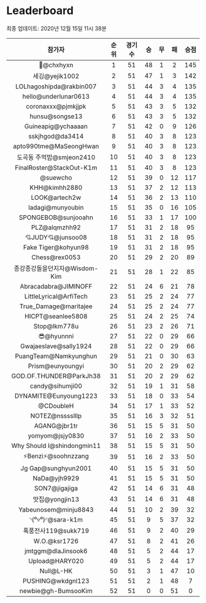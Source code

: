 # Leaderboard
최종 업데이트: 2020년 12월 15일 11시 38분




| 참가자 | 순위 | 경기수 | 승 | 무 | 패 | 승점 |
|:---:|:---:|:---:|:---:|:---:|:---:|:---:|
| 👑@chxhyxn | 1 | 51 | 48 | 1 | 2 | 145 |
| 세깅@yejik1002 | 2 | 51 | 47 | 1 | 3 | 142 |
| LOLhagoshipda@rakbin007 | 3 | 51 | 44 | 3 | 4 | 135 |
| hello@underlunar0613 | 4 | 51 | 44 | 3 | 4 | 135 |
| coronaxxx@pjmkjjpk | 5 | 51 | 43 | 3 | 5 | 132 |
| hunsu@songse13 | 6 | 51 | 43 | 3 | 5 | 132 |
| Guineapig@ychaaaan | 7 | 51 | 42 | 0 | 9 | 126 |
| sskjhgod@da3414 | 8 | 51 | 40 | 3 | 8 | 123 |
| apto990tme@MaSeongHwan | 9 | 51 | 40 | 3 | 8 | 123 |
| 도곡동 주먹밥@smjeon2410 | 10 | 51 | 40 | 3 | 8 | 123 |
| FinalRoster@StackOut-K1m | 11 | 51 | 40 | 3 | 8 | 123 |
| @suewcho | 12 | 51 | 39 | 0 | 12 | 117 |
| KHH@kimhh2880 | 13 | 51 | 37 | 2 | 12 | 113 |
| LOOK@artech2w | 14 | 51 | 36 | 2 | 13 | 110 |
| ladagi@munyoubin | 15 | 51 | 35 | 0 | 16 | 105 |
| SPONGEBOB@sunjooahn | 16 | 51 | 33 | 1 | 17 | 100 |
| PLZ@alqmzhh92 | 17 | 51 | 31 | 2 | 18 | 95 |
| 💘JUDY💘@junsoo08 | 18 | 51 | 31 | 2 | 18 | 95 |
| Fake Tiger@kohyun98 | 19 | 51 | 31 | 2 | 18 | 95 |
| Chess@rex0053 | 20 | 51 | 29 | 2 | 20 | 89 |
| 종강종강돌을던지자@Wisdom-Kim | 21 | 51 | 28 | 1 | 22 | 85 |
| Abracadabra@JIMINOFF | 22 | 51 | 24 | 6 | 21 | 78 |
| LittleLyrical@ArfiTech | 23 | 51 | 25 | 2 | 24 | 77 |
| True_Damage@maritajee | 24 | 51 | 25 | 2 | 24 | 77 |
| HICPT@seanlee5808 | 25 | 51 | 24 | 2 | 25 | 74 |
| Stop@lkm778u | 26 | 51 | 23 | 2 | 26 | 71 |
| 😎@hyunnni | 27 | 51 | 22 | 0 | 29 | 66 |
| Gwajaeslave@sally1924 | 28 | 51 | 22 | 0 | 29 | 66 |
| PuangTeam@Namkyunghun | 29 | 51 | 21 | 0 | 30 | 63 |
| Prism@eunyoungyi | 30 | 51 | 20 | 2 | 29 | 62 |
| GOD.OF.THUNDER@ParkJh38 | 31 | 51 | 20 | 2 | 29 | 62 |
| candy@sihumji00 | 32 | 51 | 19 | 1 | 31 | 58 |
| DYNAMITE@Eunyoung1223 | 33 | 51 | 18 | 0 | 33 | 54 |
| @CDoubleH | 34 | 51 | 17 | 1 | 33 | 52 |
| NOTEZ@nsssslllp | 35 | 51 | 16 | 3 | 32 | 51 |
| AGANG@jbr1tr | 36 | 51 | 15 | 5 | 31 | 50 |
| yomyom@jsjy0830 | 37 | 51 | 16 | 2 | 33 | 50 |
| Why Should I@shindongmin11 | 38 | 51 | 15 | 5 | 31 | 50 |
| ⚡Benzi⚡@soohnzzang | 39 | 51 | 16 | 2 | 33 | 50 |
| Jg Gap@sunghyun2001 | 40 | 51 | 15 | 5 | 31 | 50 |
| NaDa@yjh9929 | 41 | 51 | 15 | 5 | 31 | 50 |
| SON7@jigajiga | 42 | 51 | 14 | 6 | 31 | 48 |
| 맛집@yongjin13 | 43 | 51 | 14 | 6 | 31 | 48 |
| Yabeunosem@minju8843 | 44 | 51 | 10 | 2 | 39 | 32 |
| ◝(⁰▿⁰)◜@sara-k1m | 45 | 51 | 9 | 5 | 37 | 32 |
| 폭풍전사119@sukk719 | 46 | 51 | 9 | 2 | 40 | 29 |
| W.O.@ksr1726 | 47 | 51 | 8 | 2 | 41 | 26 |
| jmtggm@dlaJinsook6 | 48 | 51 | 5 | 2 | 44 | 17 |
| Upload@HARY020 | 49 | 51 | 5 | 2 | 44 | 17 |
| Null@L-HK | 50 | 51 | 3 | 1 | 47 | 10 |
| PUSHING@wkdgnl123 | 51 | 51 | 2 | 1 | 48 | 7 |
| newbie@gh-BumsooKim | 52 | 51 | 0 | 0 | 51 | 0 |